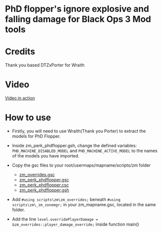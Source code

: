 # PhD flopper's ignore explosive and falling damage for Black Ops 3 Mod tools

# Credits
Thank you based DTZxPorter for Wraith

# Video
[Video in action](https://www.youtube.com/watch?v=Jxyr_UBjwv0)

# How to use
- Firstly, you will need to use Wraith(Thank you Porter) to extract the models for PhD Flopper.
- Inside zm_perk_phdflopper.gsh, change the defined variables: ``PHD_MACHINE_DISABLED_MODEL`` and ``PHD_MACHINE_ACTIVE_MODEL`` to the names of the models you have imported.

- Copy the gsc files to your root/usermaps/mapname/scripts/zm folder
  - [zm_overrides.gsc](Scripts/zm_overrides.gsc)
  - [zm_perk_phdflopper.gsc](Scripts/_zm_perk_phdflopper.gsc)
  - [zm_perk_phdflopper.csc](Scripts/_zm_perk_phdflopper.csc)
  - [zm_perk_phdflopper.gsh](Scripts/_zm_perk_phdflopper.gsh)
- Add ``#using scripts\zm\zm_overrides;`` beneath ``#using scripts\zm\_zm_zonemgr;`` in your zm_mapname.gsc, located in the same folder.
- Add the line ``level.overridePlayerDamage = &zm_overrides::player_damage_override;`` inside function main()
